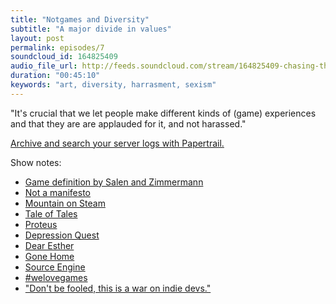 ```yaml
---
title: "Notgames and Diversity"
subtitle: "A major divide in values"
layout: post
permalink: episodes/7
soundcloud_id: 164825409
audio_file_url: http://feeds.soundcloud.com/stream/164825409-chasing-the-whale-7-notgames-and-diversity.mp3
duration: "00:45:10"
keywords: "art, diversity, harrasment, sexism"
---
```


"It's crucial that we let people make different kinds of (game) experiences and that they are are applauded for it, and not harassed."

<a href="https://papertrailapp.com/?thank=0a5a1c">Archive and search your server logs with Papertrail.</a>

Show notes:

- [Game definition by Salen and Zimmermann](http://en.wikipedia.org/wiki/Game#Other_definitions)
- [Not a manifesto](http://notgames.org/blog/2010/03/19/not-a-manifesto/)
- [Mountain on Steam](http://store.steampowered.com/app/313340/)
- [Tale of Tales](http://www.tale-of-tales.com/)
- [Proteus](http://www.visitproteus.com/)
- [Depression Quest](http://www.depressionquest.com/)
- [Dear Esther](http://dear-esther.com/)
- [Gone Home](http://fullbright.company/gonehome/)
- [Source Engine](http://source.valvesoftware.com/)
- [#welovegames](https://twitter.com/hashtag/welovegames)
- ["Don't be fooled, this is a war on indie devs."](https://twitter.com/AdamSessler/status/502628236980146176)

